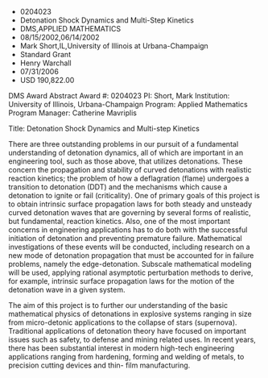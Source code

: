 
* 0204023
* Detonation Shock Dynamics and Multi-Step Kinetics
* DMS,APPLIED MATHEMATICS
* 08/15/2002,06/14/2002
* Mark Short,IL,University of Illinois at Urbana-Champaign
* Standard Grant
* Henry Warchall
* 07/31/2006
* USD 190,822.00

DMS Award Abstract Award #: 0204023 PI: Short, Mark Institution: University of
Illinois, Urbana-Champaign Program: Applied Mathematics Program Manager:
Catherine Mavriplis

Title: Detonation Shock Dynamics and Multi-step Kinetics

There are three outstanding problems in our pursuit of a fundamental
understanding of detonation dynamics, all of which are important in an
engineering tool, such as those above, that utilizes detonations. These concern
the propagation and stability of curved detonations with realistic reaction
kinetics; the problem of how a deflagration (flame) undergoes a transition to
detonation (DDT) and the mechanisms which cause a detonation to ignite or fail
(criticality). One of primary goals of this project is to obtain intrinsic
surface propagation laws for both steady and unsteady curved detonation waves
that are governing by several forms of realistic, but fundamental, reaction
kinetics. Also, one of the most important concerns in engineering applications
has to do both with the successful initiation of detonation and preventing
premature failure. Mathematical investigations of these events will be
conducted, including research on a new mode of detonation propagation that must
be accounted for in failure problems, namely the edge-detonation. Subscale
mathematical modeling will be used, applying rational asymptotic perturbation
methods to derive, for example, intrinsic surface propagation laws for the
motion of the detonation wave in a given system.

The aim of this project is to further our understanding of the basic
mathematical physics of detonations in explosive systems ranging in size from
micro-detonic applications to the collapse of stars (supernova). Traditional
applications of detonation theory have focused on important issues such as
safety, to defense and mining related uses. In recent years, there has been
substantial interest in modern high-tech engineering applications ranging from
hardening, forming and welding of metals, to precision cutting devices and thin-
film manufacturing.


